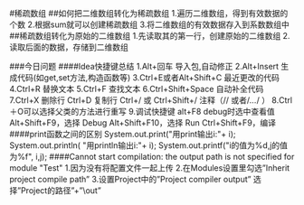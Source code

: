 #稀疏数组
##如何把二维数组转化为稀疏数组
    1.遍历二维数组，得到有效数据的个数
    2.根据sum就可以创建稀疏数组
    3.将二维数组的有效数据存入到系数数组中
##稀疏数组转化为原始的二维数组
    1.先读取其的第一行，创建原始的二维数组
    2.读取后面的数据，存储到二维数组
    
###今日问题
####Idea快捷键总结
    1.Alt+回车 导入包,自动修正
    2.Alt+Insert 生成代码(如get,set方法,构造函数等)
    3.Ctrl+E或者Alt+Shift+C  最近更改的代码
    4.Ctrl+R 替换文本
    5.Ctrl+F 查找文本
    6.Ctrl+Shift+Space 自动补全代码
    7.Ctrl+X 删除行
      Ctrl+D 复制行
      Ctrl+/ 或 Ctrl+Shift+/  注释（// 或者/*...*/ ）
    8.Ctrl＋O可以选择父类的方法进行重写
    9.调试快捷键
        alt+F8 debug时选中查看值
        Alt+Shift+F9，选择 Debug
        Alt+Shift+F10，选择 Run
        Ctrl+Shift+F9，编译
####print函数之间的区别
    System.out.print("用print输出i:"+ i);
    System.out.println( "用println输出i:"+ i);
    System.out.printf("i的值为%d,j的值为%f", i,j);
####Cannot start compilation: the output path is not specified for module "Test"
    1.因为没有将配置文件一起上传
    2.在Modules设置里勾选”Inherit project compile path”
    3.设置Project中的”Project compiler output” 选择”Project的路径”+”\out”